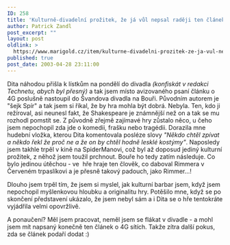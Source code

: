 ```yaml
---
ID: 258
title: 'Kulturně-divadelní prožitek, že já vůl nepsal raději ten článek o&nbsp;4G'
author: Patrick Zandl
post_excerpt: ""
layout: post
oldlink: >
  https://www.marigold.cz/item/kulturne-divadelni-prozitek-ze-ja-vul-nepsal-radeji-ten-clanek-o-4g
published: true
post_date: 2003-04-28 23:11:00
---
```

<p>
Dita náhodou přišla k lístkům na pondělí do divadla <EM>(konfiskát v redakci Technetu, abych byl přesný) </EM>a tak jsem místo avizovaného psaní článku o 4G poslušně nastoupil do Švandova divadla na Bouři. Původním autorem je "šejk Spír" a tak jsem si říkal,&#160;že by hra mohla být dobrá. Nebyla. Ten, kdo ji režíroval, asi neunesl fakt, že Shakespeare je známnější než on a tak se mu rozhodl pomstít se. Z původně zřejmě zajímavé hry zůstalo něco, u čeho jsem nepochopil zda jde o komedii, frašku nebo tragédii. Dorazila mne hudební vložka, kterou Dita komentovala posléze slovy <EM>"Někdo chtěl zpívat a někdo řekl že proč ne a že on by chtěl&#160;hodně lesklé kostýmy"</EM>. Naposledy jsem takhle trpěl v kině na SpiderManovi, což byl až doposud jediný kulturní prožitek, z něhož jsem&#160;toužil prchnout. Bouře ho tedy zatím následuje. Co bylo jedinou útěchou - ve&#160; hře hraje ten člověk, co daboval Rimmera v Červeném trpaslíkovi a je přesně takový padouch, jako Rimmer...!</p>

<p>
Dlouho jsem trpěl tím, že jsem si myslel, jak kulturní barbar jsem, když jsem nepochopil myšlenkovou hloubku a originalitu hry. Potěšilo mne, když se po skončení představení ukázalo, že jsem nebyl sám a i Dita se o hře tentokráte vyjádřila velmi opovržlivě.</p>

<p>
A ponaučení? Měl jsem pracovat, neměl jsem se flákat v divadle - a mohl jsem mít napsaný konečně ten článek o 4G sítích. Takže zítra další pokus, zda se článek podaří dodat :)</p>
